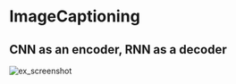 # ImageCaptioning

CNN as an encoder, RNN as a decoder
------------------------------------

![ex_screenshot](./overview_.png)



